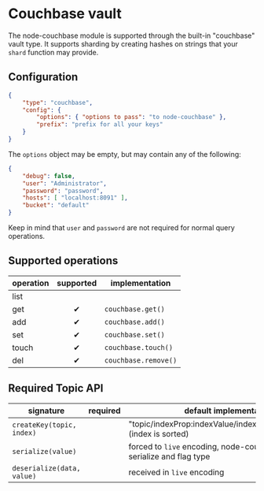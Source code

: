 # Couchbase vault

The node-couchbase module is supported through the built-in "couchbase" vault type. It supports
sharding by creating hashes on strings that your `shard` function may provide.

## Configuration

```json
{
	"type": "couchbase",
	"config": {
		"options": { "options to pass": "to node-couchbase" },
		"prefix": "prefix for all your keys"
	}
}
```

The `options` object may be empty, but may contain any of the following:

```json
{
	"debug": false,
	"user": "Administrator",
	"password": "password",
	"hosts": [ "localhost:8091" ],
	"bucket": "default"
}
```

Keep in mind that `user` and `password` are not required for normal query operations.

## Supported operations

operation | supported | implementation
----------|:---------:|---------------
list      |           |
get       | ✔         | `couchbase.get()`
add       | ✔         | `couchbase.add()`
set       | ✔         | `couchbase.set()`
touch     | ✔         | `couchbase.touch()`
del       | ✔         | `couchbase.remove()`

## Required Topic API

signature                  | required | default implementation
---------------------------|----------|-----------------------
`createKey(topic, index)`  |          | "topic/indexProp:indexValue/indexProp:indexValue/..." (index is sorted)
`serialize(value)`         |          | forced to `live` encoding, node-couchbase will serialize and flag type
`deserialize(data, value)` |          | received in `live` encoding
